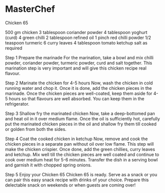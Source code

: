 # MasterChef
Chicken 65

500 gm chicken
3 tablespoon coriander powder
4 tablespoon yoghurt (curd)
4 green chilli
2 tablespoon refined oil
1 pinch red chilli powder
1/2 teaspoon turmeric
6 curry leaves
4 tablespoon tomato ketchup
salt as required

Step 1 Prepare the marinade
For the marination, take a bowl and mix chilli powder, coriander powder, turmeric powder, curd and salt together. This marination step is very important and will give this chicken recipe real flavour.

Step 2 Marinate the chicken for 4-5 hours
Now, wash the chicken in cold running water and chop it. Once it is done, add the chicken pieces in the marinade. Once the chicken pieces are well-coated, keep them aside for 4-5 hours so that flavours are well absorbed. You can keep them in the refrigerator.

Step 3 Shallow fry the marinated chicken
Now, take a deep-bottomed pan and heat oil in it over medium flame. Once the oil is sufficiently hot, carefully put the marinated chicken pieces in the oil and shallow fry them till cooked or golden from both the sides.

Step 4 Coat the cooked chicken in ketchup
Now, remove and cook the chicken pieces in a separate pan without oil over low flame. This step will make the chicken crispier. Once done, add the green chillies, curry leaves and ketchup. Mix well till the chicken pieces are well coated and continue to cook over medium heat for 5-6 minutes. Transfer the dish in a serving bowl and garnish it with chopped spring onions.

Step 5 Enjoy your Chicken 65
Chicken 65 is ready. Serve as a snack or you can pair this easy snack recipe with drinks of your choice. Prepare this delectable snack on weekends or when guests are coming over!
